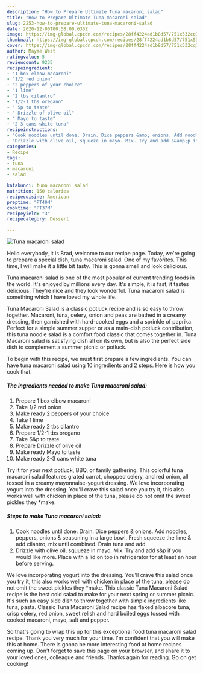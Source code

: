 ```yaml
---
description: "How to Prepare Ultimate Tuna macaroni salad"
title: "How to Prepare Ultimate Tuna macaroni salad"
slug: 2253-how-to-prepare-ultimate-tuna-macaroni-salad
date: 2020-12-06T00:58:00.635Z
image: https://img-global.cpcdn.com/recipes/28ff4224ad1b8d57/751x532cq70/tuna-macaroni-salad-recipe-main-photo.jpg
thumbnail: https://img-global.cpcdn.com/recipes/28ff4224ad1b8d57/751x532cq70/tuna-macaroni-salad-recipe-main-photo.jpg
cover: https://img-global.cpcdn.com/recipes/28ff4224ad1b8d57/751x532cq70/tuna-macaroni-salad-recipe-main-photo.jpg
author: Mayme West
ratingvalue: 5
reviewcount: 9235
recipeingredient:
- "1 box elbow macaroni"
- "1/2 red onion"
- "2 peppers of your choice"
- "1 lime"
- "2 tbs cilantro"
- "1/2-1 tbs oregano"
- " Sp to taste"
- " Drizzle of olive oil"
- " Mayo to taste"
- "2-3 cans white tuna"
recipeinstructions:
- "Cook noodles until done. Drain. Dice peppers &amp; onions. Add noodles, peppers, onions &amp; seasoning in a large bowl. Fresh squeeze the lime &amp; add cilantro, mix until combined. Drain tuna and add."
- "Drizzle with olive oil, squueze in mayo. Mix. Try and add s&amp;p if you would like more. Place with a lid on top in refrigerator for at least an hour before serving."
categories:
- Recipe
tags:
- tuna
- macaroni
- salad

katakunci: tuna macaroni salad 
nutrition: 150 calories
recipecuisine: American
preptime: "PT40M"
cooktime: "PT37M"
recipeyield: "3"
recipecategory: Dessert

---
```



![Tuna macaroni salad](https://img-global.cpcdn.com/recipes/28ff4224ad1b8d57/751x532cq70/tuna-macaroni-salad-recipe-main-photo.jpg)

Hello everybody, it is Brad, welcome to our recipe page. Today, we're going to prepare a special dish, tuna macaroni salad. One of my favorites. This time, I will make it a little bit tasty. This is gonna smell and look delicious.

Tuna macaroni salad is one of the most popular of current trending foods in the world. It's enjoyed by millions every day. It's simple, it is fast, it tastes delicious. They're nice and they look wonderful. Tuna macaroni salad is something which I have loved my whole life.

Tuna Macaroni Salad is a classic potluck recipe and is so easy to throw together. Macaroni, tuna, celery, onion and peas are bathed in a creamy dressing, then garnished with hard-cooked eggs and a sprinkle of paprika. Perfect for a simple summer supper or as a main-dish potluck contribution, this tuna noodle salad is a comfort food classic that comes together in. Tuna Macaroni salad is satisfying dish all on its own, but is also the perfect side dish to complement a summer picnic or potluck.


To begin with this recipe, we must first prepare a few ingredients. You can have tuna macaroni salad using 10 ingredients and 2 steps. Here is how you cook that.

<!--inarticleads1-->

##### The ingredients needed to make Tuna macaroni salad:

1. Prepare 1 box elbow macaroni
1. Take 1/2 red onion
1. Make ready 2 peppers of your choice
1. Take 1 lime
1. Make ready 2 tbs cilantro
1. Prepare 1/2-1 tbs oregano
1. Take  S&amp;p to taste
1. Prepare  Drizzle of olive oil
1. Make ready  Mayo to taste
1. Make ready 2-3 cans white tuna


Try it for your next potluck, BBQ, or family gathering. This colorful tuna macaroni salad features grated carrot, chopped celery, and red onion, all tossed in a creamy mayonnaise-yogurt dressing. We love incorporating yogurt into the dressing. You&#39;ll crave this salad once you try it, this also works well with chicken in place of the tuna, please do not omit the sweet pickles they *make. 

<!--inarticleads2-->

##### Steps to make Tuna macaroni salad:

1. Cook noodles until done. Drain. Dice peppers &amp; onions. Add noodles, peppers, onions &amp; seasoning in a large bowl. Fresh squeeze the lime &amp; add cilantro, mix until combined. Drain tuna and add.
1. Drizzle with olive oil, squueze in mayo. Mix. Try and add s&amp;p if you would like more. Place with a lid on top in refrigerator for at least an hour before serving.


We love incorporating yogurt into the dressing. You&#39;ll crave this salad once you try it, this also works well with chicken in place of the tuna, please do not omit the sweet pickles they *make. This classic Tuna Macaroni Salad recipe is the best cold salad to make for your next spring or summer picnic. It&#39;s such an easy side dish to throw together with simple ingredients like tuna, pasta. Classic Tuna Macaroni Salad recipe has flaked albacore tuna, crisp celery, red onion, sweet relish and hard boiled eggs tossed with cooked macaroni, mayo, salt and pepper. 

So that's going to wrap this up for this exceptional food tuna macaroni salad recipe. Thank you very much for your time. I'm confident that you will make this at home. There is gonna be more interesting food at home recipes coming up. Don't forget to save this page on your browser, and share it to your loved ones, colleague and friends. Thanks again for reading. Go on get cooking!

